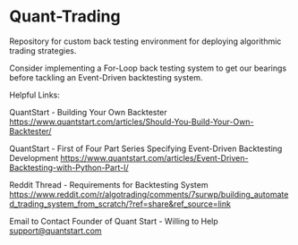 # Quant-Trading

Repository for custom back testing environment for deploying algorithmic trading strategies. 

Consider implementing a For-Loop back testing system to get our bearings before tackling an Event-Driven backtesting system. 

Helpful Links: 

QuantStart - Building Your Own Backtester
https://www.quantstart.com/articles/Should-You-Build-Your-Own-Backtester/

QuantStart - First of Four Part Series Specifying Event-Driven Backtesting Development
https://www.quantstart.com/articles/Event-Driven-Backtesting-with-Python-Part-I/

Reddit Thread - Requirements for Backtesting System
https://www.reddit.com/r/algotrading/comments/7surwp/building_automated_trading_system_from_scratch/?ref=share&ref_source=link


Email to Contact Founder of Quant Start - Willing to Help 
support@quantstart.com

